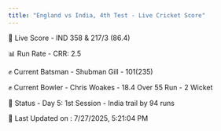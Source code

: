 ```yaml
---
title: "England vs India, 4th Test - Live Cricket Score"
---
```


🔴 Live Score - IND 358 & 217/3 (86.4)  

📊 Run Rate - CRR: 2.5  

✊ Current Batsman - Shubman Gill - 101(235)  

✊ Current Bowler - Chris Woakes - 18.4 Over 55 Run - 2 Wicket  

📑 Status - Day 5: 1st Session - India trail by 94 runs

📝 Last Updated on : 7/27/2025, 5:21:04 PM  

